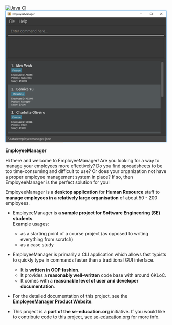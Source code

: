 [![Java CI](https://github.com/AY2324S1-CS2103T-T14-1/tp/actions/workflows/gradle.yml/badge.svg)](https://github.com/AY2324S1-CS2103T-T14-1/tp/actions/workflows/gradle.yml)
![Ui](docs/images/Ui.png)

**EmployeeManager**

Hi there and welcome to EmployeeManager! Are you looking for a way to manage your employees more effectively?
Do you find spreadsheets to be too time-consuming and difficult to use?
Or does your organization not have a proper employee management system in place?
If so, then EmployeeManager is the perfect solution for you!

EmployeeManager is a **desktop application** for **Human Resource** staff to 
**manage employees in a relatively large organisation** of about 50 - 200 employees.

* EmployeeManager is **a sample project for Software Engineering (SE) students**.<br>
  Example usages:
  * as a starting point of a course project (as opposed to writing everything from scratch)
  * as a case study
* EmployeeManager is primarily a CLI application which allows fast typists to quickly type in commands faster than a traditional 
GUI interface.
  * It is **written in OOP fashion**.
  * It provides a **reasonably well-written** code base with around 6KLoC.
  * It comes with a **reasonable level of user and developer documentation**.

* For the detailed documentation of this project, see the **[EmployeeManager Product Website](https://ay2324s1-cs2103t-t14-1.github.io/tp/)**.
* This project is a **part of the se-education.org** initiative. If you would like to contribute code to this project, see [se-education.org](https://se-education.org#https://se-education.org/#contributing) for more info.
